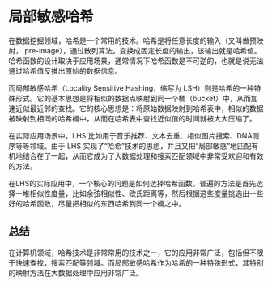 # 局部敏感哈希

在数据挖掘领域，哈希是一个常用的技术。哈希是将任意长度的输入（又叫做预映射， pre-image），通过散列算法，变换成固定长度的输出，该输出就是哈希值。哈希函数的设计取决于应用场景，通常情况下哈希函数是不可逆的，也就是说无法通过哈希值反推出原始的数据信息。

而局部敏感哈希（Locality Sensitive Hashing，缩写为 LSH）则是哈希的一种特殊形式。它的基本思想是将相似的数据点映射到同一个桶（bucket）中，从而加速近似最近邻的查找。它的核心思想是：将原始数据映射到哈希表中，相似的数据被映射到相同的哈希桶中，从而在哈希表中查找近似值的时间就被大大压缩了。

在实际应用场景中，LHS 比如用于音乐推荐、文本去重、相似图片搜索、DNA测序等等领域。由于 LHS 实现了“哈希”技术的思想，并且又把“局部敏感”地匹配有机地结合在了一起，从而它成为了大数据处理和搜索匹配领域中非常受欢迎和有效的方法。

在LHS的实际应用中，一个核心的问题是如何选择哈希函数。普遍的方法是首先选择一堆相似性度量，比如余弦相似性、欧氏距离等，然后根据这些度量挑选出一些好的哈希函数，尽量把相似的东西哈希到同一个桶之中。

## 总结

在计算机领域，哈希技术是非常常用的技术之一，它的应用非常广泛，包括但不限于快速查找，搜索匹配等领域。而局部敏感哈希作为哈希的一种特殊形式，其特别的映射方法在大数据处理中应用非常广泛。